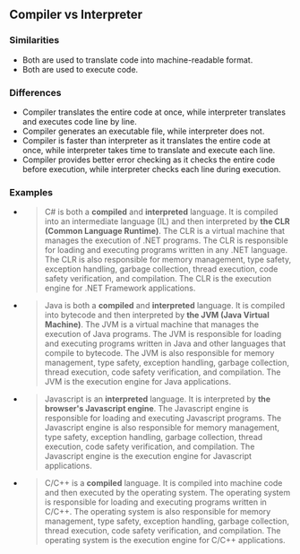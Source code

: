 ## Compiler vs Interpreter

### Similarities

- Both are used to translate code into machine-readable format.
- Both are used to execute code.

### Differences

- Compiler translates the entire code at once, while interpreter translates and executes code line by line.
- Compiler generates an executable file, while interpreter does not.
- Compiler is faster than interpreter as it translates the entire code at once, while interpreter takes time to translate and execute each line.
- Compiler provides better error checking as it checks the entire code before execution, while interpreter checks each line during execution.

### Examples

- > C# is both a <strong>compiled</strong> and <strong>interpreted</strong> language. It is compiled into an intermediate language (IL) and then interpreted by <strong>the CLR (Common Language Runtime)</strong>. The CLR is a virtual machine that manages the execution of .NET programs. The CLR is responsible for loading and executing programs written in any .NET language. The CLR is also responsible for memory management, type safety, exception handling, garbage collection, thread execution, code safety verification, and compilation. The CLR is the execution engine for .NET Framework applications.

- > Java is both a <strong>compiled</strong> and <strong>interpreted</strong> language. It is compiled into bytecode and then interpreted by <strong>the JVM (Java Virtual Machine)</strong>. The JVM is a virtual machine that manages the execution of Java programs. The JVM is responsible for loading and executing programs written in Java and other languages that compile to bytecode. The JVM is also responsible for memory management, type safety, exception handling, garbage collection, thread execution, code safety verification, and compilation. The JVM is the execution engine for Java applications.

- > Javascript is an <strong>interpreted</strong> language. It is interpreted by <strong>the browser's Javascript engine</strong>. The Javascript engine is responsible for loading and executing Javascript programs. The Javascript engine is also responsible for memory management, type safety, exception handling, garbage collection, thread execution, code safety verification, and compilation. The Javascript engine is the execution engine for Javascript applications.

- > C/C++ is a <strong>compiled</strong> language. It is compiled into machine code and then executed by the operating system. The operating system is responsible for loading and executing programs written in C/C++. The operating system is also responsible for memory management, type safety, exception handling, garbage collection, thread execution, code safety verification, and compilation. The operating system is the execution engine for C/C++ applications.
